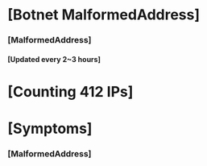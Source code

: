 # [Botnet MalformedAddress]
### [MalformedAddress]
#### [Updated every 2~3 hours]

# [Counting 412 IPs]

# [Symptoms] 
###   [MalformedAddress]

